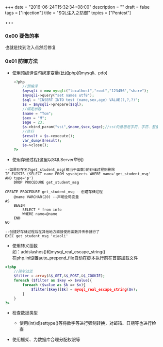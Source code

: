 +++
date = "2016-06-24T15:32:34+08:00"
description = ""
draft = false
tags = ["injection"]
title = "SQL注入之防御"
topics = ["Pentest"]

+++

### 0x00 要做的事
也就是找到注入点然后修复

### 0x01 防御方法

* 使用预编译语句绑定变量(比如php的mysqli、pdo)
```php
    <?php
        //预编译
        $mysqli = new mysqli("localhost","root","123456","share");
        $mysqli->query("set names utf8");
        $sql = "INSERT INTO test (name,sex,age) VALUE(?,?,?)";
        $s = $mysqli->prepare($sql);
        //绑定参数
        $name = "Tom";
        $sex = "M";
        $age = 23;
        $s->bind_param("ssi",$name,$sex,$age);//ssi的意思是字符、字符、整型
        //执行
        $result = $s->execute();
        var_dump($result);
        $s->close();
    ?>
```

* 使用存储过程(这里以SQLServer举例)

```
--如果存在名为get_student_msg(相当于函数)的存储过程则删除
IF EXISTS (SELECT name FROM sysobjects WHERE name='get_student_msg' AND type='p')
    DROP PROCEDURE get_student_msg

CREATE PROCEDURE get_student_msg --创建存储过程
    @name VARCHAR(20) --声明全局变量
AS
    BEGIN
        SELECT * from info
        WHERE name=@name
    END
GO

--创建好存储过程后在其他地方直接使用函数并传参就行了
EXEC get_student_msg 'xiaoli'
```

* 使用转义函数  
如：addslashes()和mysql_real_escape_string()  
在php.ini设置auto_prepend_file自动在脚本执行前在首部加载文件  
```php
<?php
    //简单过滤
    $filter = array(&$_GET,&$_POST,&$_COOKIE);
    foreach ($filter as $key => $value){
        foreach ($value as $k => $v){
            $filter[$key][$k] = mysql_real_escape_string($v);
        }
    }
?>
```

* 检查数据类型  
    * 使用(int)或settype()等将数字等进行强制转换，对邮箱、日期等也进行检查

* 使用框架、为数据库合理分配权限等

